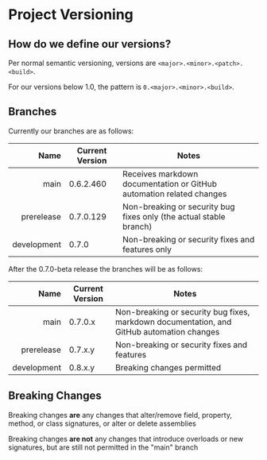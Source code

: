 # Project Versioning

## How do we define our versions?

Per normal semantic versioning, versions are `<major>.<minor>.<patch>.<build>`.

For our versions below 1.0, the pattern is `0.<major>.<minor>.<build>`.

## Branches

Currently our branches are as follows:

|        Name | Current Version | Notes
|------------:|-----------------|------------------------------------------------------------------------------
|        main | 0.6.2.460       | Receives markdown documentation or GitHub automation related changes
|  prerelease | 0.7.0.129       | Non-breaking or security bug fixes only (the actual stable branch)
| development | 0.7.0           | Non-breaking or security fixes and features only

After the 0.7.0-beta release the branches will be as follows:

|        Name | Current Version | Notes
|------------:|-----------------|----------------------------------------------------------------------------------------------
|        main | 0.7.0.x         | Non-breaking or security bug fixes, markdown documentation, and GitHub automation changes
|  prerelease | 0.7.x.y         | Non-breaking or security fixes and features
| development | 0.8.x.y         | Breaking changes permitted


## Breaking Changes

Breaking changes **are** any changes that alter/remove field, property, method, or class signatures, or alter or delete assemblies

Breaking changes **are not** any changes that introduce overloads or new signatures, but are still not permitted in the "main" branch
